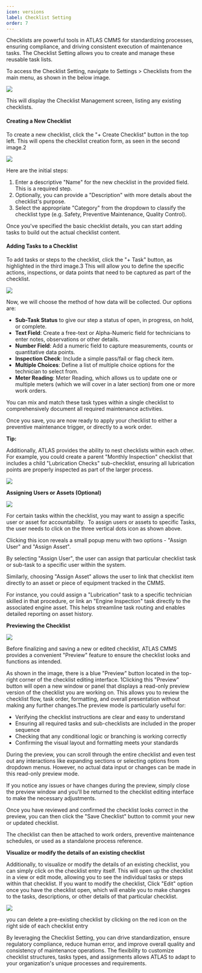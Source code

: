 ```yaml
---
icon: versions
label: Checklist Setting
order: 7
---
```

Checklists are powerful tools in ATLAS CMMS for standardizing processes, ensuring compliance, and driving consistent execution of maintenance tasks. The Checklist Setting allows you to create and manage these reusable task lists.

To access the Checklist Setting, navigate to Settings > Checklists from the main menu, as shown in the below image.

![](../../static/img/image23.jpeg)

This will display the Checklist Management screen, listing any existing checklists.

#### Creating a New Checklist

To create a new checklist, click the "\+ Create Checklist" button in the top left. This will opens the checklist creation form, as seen in the second image.2

![](../../static/img/image24.jpeg)

Here are the initial steps:

1. Enter a descriptive "Name" for the new checklist in the provided field. This is a required step.
2. Optionally, you can provide a "Description" with more details about the checklist's purpose.
3. Select the appropriate "Category" from the dropdown to classify the checklist type \(e.g. Safety, Preventive Maintenance, Quality Control\).

Once you've specified the basic checklist details, you can start adding tasks to build out the actual checklist content.

#### Adding Tasks to a Checklist

To add tasks or steps to the checklist, click the "\+ Task" button, as highlighted in the third image.3 This will allow you to define the specific actions, inspections, or data points that need to be captured as part of the checklist.

![](../../static/img/image25.png)

Now, we will choose the method of how data will be collected. Our options are:

- __Sub\-Task Status__ to give our step a status of open, in progress, on hold, or complete.
- __Text Field__: Create a free\-text or Alpha\-Numeric field for technicians to enter notes, observations or other details.
- __Number Field__: Add a numeric field to capture measurements, counts or quantitative data points.
- __Inspection Check__: Include a simple pass/fail or flag check item.
- __Multiple Choices__: Define a list of multiple choice options for the technician to select from.
- __Meter Reading__: Meter Reading, which allows us to update one or multiple meters \(which we will cover in a later section\) from one or more work orders.

You can mix and match these task types within a single checklist to comprehensively document all required maintenance activities.

Once you save, you are now ready to apply your checklist to either a preventive maintenance trigger, or directly to a work order.

__Tip:__

Additionally, ATLAS provides the ability to nest checklists within each other. For example, you could create a parent "Monthly Inspection" checklist that includes a child "Lubrication Checks" sub\-checklist, ensuring all lubrication points are properly inspected as part of the larger process.

![](../../static/img/image26.png)

__Assigning Users or Assets \(Optional\)__

![](../../static/img/image27.png)

For certain tasks within the checklist, you may want to assign a specific user or asset for accountability.  To assign users or assets to specific Tasks, the user needs to click on the three vertical dots icon as shown above.

Clicking this icon reveals a small popup menu with two options \- "Assign User" and "Assign Asset".

By selecting "Assign User", the user can assign that particular checklist task or sub\-task to a specific user within the system.

Similarly, choosing "Assign Asset" allows the user to link that checklist item directly to an asset or piece of equipment tracked in the CMMS.

For instance, you could assign a "Lubrication" task to a specific technician skilled in that procedure, or link an "Engine Inspection" task directly to the associated engine asset. This helps streamline task routing and enables detailed reporting on asset history.

__Previewing the Checklist__

![](../../static/img/image28.png)

Before finalizing and saving a new or edited checklist, ATLAS CMMS provides a convenient "Preview" feature to ensure the checklist looks and functions as intended.

As shown in the image, there is a blue "Preview" button located in the top\-right corner of the checklist editing interface. 1Clicking this "Preview" button will open a new window or panel that displays a read\-only preview version of the checklist you are working on. This allows you to review the checklist flow, task order, formatting, and overall presentation without making any further changes.The preview mode is particularly useful for:

- Verifying the checklist instructions are clear and easy to understand
- Ensuring all required tasks and sub\-checklists are included in the proper sequence
- Checking that any conditional logic or branching is working correctly
- Confirming the visual layout and formatting meets your standards

During the preview, you can scroll through the entire checklist and even test out any interactions like expanding sections or selecting options from dropdown menus. However, no actual data input or changes can be made in this read\-only preview mode.

If you notice any issues or have changes during the preview, simply close the preview window and you'll be returned to the checklist editing interface to make the necessary adjustments.

Once you have reviewed and confirmed the checklist looks correct in the preview, you can then click the "Save Checklist" button to commit your new or updated checklist.

The checklist can then be attached to work orders, preventive maintenance schedules, or used as a standalone process reference.

__Visualize or modify the details of an existing checklist__

Additionally, to visualize or modify the details of an existing checklist, you can simply click on the checklist entry itself. This will open up the checklist in a view or edit mode, allowing you to see the individual tasks or steps within that checklist. If you want to modify the checklist, Click "Edit" option once you have the checklist open, which will enable you to make changes to the tasks, descriptions, or other details of that particular checklist.

![](../../static/img/image29.png)

you can delete a pre\-existing checklist by clicking on the red icon on the right side of each checklist entry

By leveraging the Checklist Setting, you can drive standardization, ensure regulatory compliance, reduce human error, and improve overall quality and consistency of maintenance operations. The flexibility to customize checklist structures, tasks types, and assignments allows ATLAS to adapt to your organization's unique processes and requirements.
